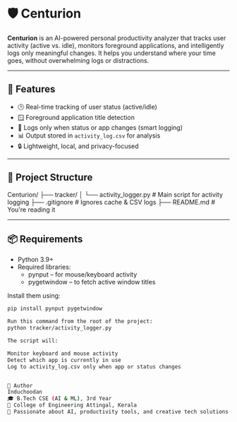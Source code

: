 # 🛡️ Centurion

**Centurion** is an AI-powered personal productivity analyzer that tracks user activity (active vs. idle), monitors foreground applications, and intelligently logs only meaningful changes. It helps you understand where your time goes, without overwhelming logs or distractions.

---

## 🚀 Features

- 🕒 Real-time tracking of user status (active/idle)
- 🪟 Foreground application title detection
- 🧠 Logs only when status or app changes (smart logging)
- 📊 Output stored in `activity_log.csv` for analysis
- 🔒 Lightweight, local, and privacy-focused

---

## 📁 Project Structure

Centurion/
├── tracker/
│ └── activity_logger.py # Main script for activity logging
├── .gitignore # Ignores cache & CSV logs
├── README.md # You're reading it


---

## 📦 Requirements

- Python 3.9+
- Required libraries:
  - pynput – for mouse/keyboard activity
  - pygetwindow – to fetch active window titles

Install them using:

```bash
pip install pynput pygetwindow

Run this command from the root of the project:
python tracker/activity_logger.py

The script will:

Monitor keyboard and mouse activity
Detect which app is currently in use
Log to activity_log.csv only when app or status changes


👤 Author
Induchoodan
🎓 B.Tech CSE (AI & ML), 3rd Year
🏫 College of Engineering Attingal, Kerala
🧠 Passionate about AI, productivity tools, and creative tech solutions
